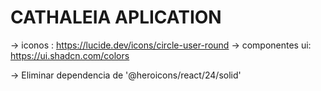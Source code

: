 # CATHALEIA APLICATION

-> iconos : https://lucide.dev/icons/circle-user-round
-> componentes ui: https://ui.shadcn.com/colors

-> Eliminar dependencia de '@heroicons/react/24/solid'